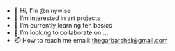 - 👋 Hi, I’m @ninywise
- 👀 I’m interested in art projects
- 🌱 I’m currently learning teh basics
- 💞️ I’m looking to collaborate on ...
- 📫 How to reach me email: thegarbarshel@gmail.com

<!---
ninywise/ninywise is a ✨ special ✨ repository because its `README.md` (this file) appears on your GitHub profile.
You can click the Preview link to take a look at your changes.
--->
